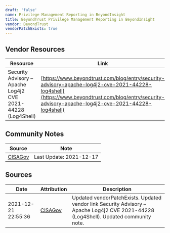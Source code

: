 ```yaml
---
draft: 'false'
name: Privilege Management Reporting in BeyondInsight
title: BeyondTrust Privilege Management Reporting in BeyondInsight
vendor: BeyondTrust
vendorPatchExists: true
---
```


## Vendor Resources
| Resource | Link |
| --- | --- |
| Security Advisory – Apache Log4j2 CVE 2021-44228 (Log4Shell) | [https://www.beyondtrust.com/blog/entry/security-advisory-apache-log4j2-cve-2021-44228-log4shell](https://www.beyondtrust.com/blog/entry/security-advisory-apache-log4j2-cve-2021-44228-log4shell) |


## Community Notes
| Source | Note |
| --- | --- |
| [CISAGov](https://raw.githubusercontent.com/cisagov/log4j-affected-db/develop/README.md) | Last Update: 2021-12-17 |

## Sources
| Date | Attribution | Description |
| --- | --- | --- |
| 2021-12-21 22:55:36 | [CISAGov](https://raw.githubusercontent.com/cisagov/log4j-affected-db/develop/README.md) | Updated vendorPatchExists. Updated vendor link Security Advisory – Apache Log4j2 CVE 2021-44228 (Log4Shell). Updated community note.  |
